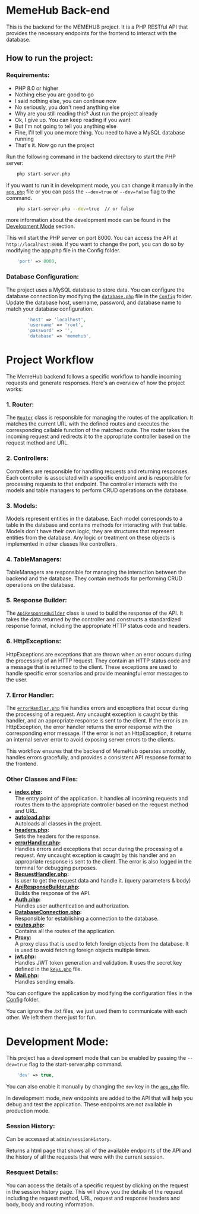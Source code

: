 # MemeHub Back-end

This is the backend for the MEMEHUB project. It is a PHP RESTful API that provides the necessary endpoints for the frontend to interact with the database.


## How to run the project:

### Requirements:

- PHP 8.0 or higher
- Nothing else you are good to go
- I said nothing else, you can continue now
- No seriously, you don't need anything else
- Why are you still reading this? Just run the project already
- Ok, I give up. You can keep reading if you want
- But I'm not going to tell you anything else
- Fine, I'll tell you one more thing. You need to have a MySQL database running
- That's it. Now go run the project


Run the following command in the backend directory to start the PHP server:

```bash
    php start-server.php 
```

if you want to run it in development mode, you can change it manually in the [`app.php`](src/Config/app.php) file or you can pass the `--dev=true` or `--dev=false` flag to the command.

```bash
    php start-server.php --dev=true  // or false
```

more information about the development mode can be found in the [Development Mode](#development-mode) section.

This will start the PHP server on port 8000. You can access the API at `http://localhost:8000`.
if you want to change the port, you can do so by modifying the app.php file in the Config folder.

```php
    'port' => 8000,
```


### Database Configuration:

The project uses a MySQL database to store data. You can configure the database connection by modifying the [`database.php`](src/Config/database.php) file in the [`Config`](src/Config) folder.
Update the database host, username, password, and database name to match your database configuration.

```php
        'host' => 'localhost',
        'username' => 'root',
        'password' => '',
        'database' => 'memehub',
```
### 


# Project Workflow

The MemeHub backend follows a specific workflow to handle incoming requests and generate responses. Here's an overview of how the project works:

### 1.  Router:
The [`Router`](src/Router.php) class is responsible for managing the routes of the application. It matches the current URL with the defined routes and executes the corresponding callable function of the matched route. The router takes the incoming request and redirects it to the appropriate controller based on the request method and URL.

### 2. Controllers:
Controllers are responsible for handling requests and returning responses. Each controller is associated with a specific endpoint and is responsible for processing requests to that endpoint. The controller interacts with the models and table managers to perform CRUD operations on the database.

### 3. Models:
Models represent entities in the database. Each model corresponds to a table in the database and contains methods for interacting with that table. Models don't have their own logic; they are structures that represent entities from the database. Any logic or treatment on these objects is implemented in other classes like controllers.

### 4. TableManagers:
TableManagers are responsible for managing the interaction between the backend and the database. They contain methods for performing CRUD operations on the database.

### 5. Response Builder:
The [`ApiResponseBuilder`](src/Utils/ApiResponseBuilder.php) class is used to build the response of the API. It takes the data returned by the controller and constructs a standardized response format, including the appropriate HTTP status code and headers.

### 6. HttpExceptions:
HttpExceptions are exceptions that are thrown when an error occurs during the processing of an HTTP request. They contain an HTTP status code and a message that is returned to the client. These exceptions are used to handle specific error scenarios and provide meaningful error messages to the user.

### 7. Error Handler:
The [`errorHandler.php`](src/Exceptions/errorHandler.php) file handles errors and exceptions that occur during the processing of a request. Any uncaught exception is caught by this handler, and an appropriate response is sent to the client. If the error is an HttpException, the error handler returns the error response with the corresponding error message. If the error is not an HttpException, it returns an internal server error to avoid exposing server errors to the clients.

This workflow ensures that the backend of MemeHub operates smoothly, handles errors gracefully, and provides a consistent API response format to the frontend.




### Other Classes and Files:

- **[index.php](public/index.php):**  
    The entry point of the application. It handles all incoming requests and routes them to the appropriate controller based on the request method and URL.
- **[autoload.php](src/autoload.php):**   
    Autoloads all classes in the project.
- **[headers.php](src/Utils/headers.php):**  
    Sets the headers for the response.
- **[errorHandler.php](src/Exceptions/errorHandler.php):**  
    Handles errors and exceptions that occur during the processing of a request. Any uncaught exception is caught by this handler and an appropriate response is sent to the client. The error is also logged in the terminal for debugging purposes.
- **[RequestHandler.php](src/Utils/RequestHandler.php):**  
    Is user to get the request data and handle it. (query parameters & body)
- **[ApiResponseBuilder.php](src/Utils/ApiResponseBuilder.php):**  
    Builds the response of the API.
- **[Auth.php](src/Authentication/Auth.php):**  
    Handles user authentication and authorization.
- **[DatabaseConnection.php](src/Database/DatabaseConnection.php):**  
    Responsible for establishing a connection to the database.
- **[routes.php](src/routes.php):**  
    Contains all the routes of the application.
- **[Proxy](src/Utils/Proxy.php):**  
    A proxy class that is used to fetch foreign objects from the database. It is used to avoid fetching foreign objects multiple times. 
- **[jwt.php](src/Utils/jwt.php):**  
    Handles JWT token generation and validation. It uses the secret key defined in the [`keys.php`](src/Config/keys.php) file.
- **[Mail.php](src/Utils/Mail.php):**  
    Handles sending emails.

   
You can configure the application by modifying the configuration files in the [Config](src/Config) folder.

You can ignore the .txt files, we just used them to communicate with each other. We left them there just for fun.
    

# Development Mode:
This project has a development mode that can be enabled by passing the `--dev=true` flag to the start-server.php command. 

```php
    'dev' => true,
```

You can also enable it manually by changing the `dev` key in the [`app.php`](src/Config/app.php) file.


In development mode, new endpoints are added to the API that will help you debug and test the application. These endpoints are not available in production mode.

### Session History:
Can be accessed at `admin/sessionHistory`. 

Returns a html page that shows all of the available endpoints of the API and the history of all the requests that were with the current session.

### Resquest Details:

You can access the details of a specific request by clicking on the request in the session history page. This will show you the details of the request including the request method, URL, request and response headers and body, body and routing information.
